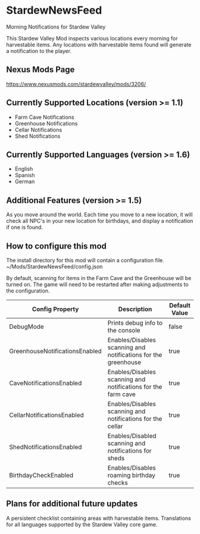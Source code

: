 # StardewNewsFeed
Morning Notifications for Stardew Valley

This Stardew Valley Mod inspects various locations every morning for harvestable items. Any locations with harvestable items found will generate a notification to the player.

## Nexus Mods Page
https://www.nexusmods.com/stardewvalley/mods/3206/

## Currently Supported Locations (version >= 1.1)
* Farm Cave Notifications
* Greenhouse Notifications
* Cellar Notifications
* Shed Notifications

## Currently Supported Languages (version >= 1.6)
* English
* Spanish
* German

## Additional Features (version >= 1.5)
As you move around the world. Each time you move to a new location, it will check all NPC's in your new location for birthdays, and display a notification if one is found.

## How to configure this mod
The install directory for this mod will contain a configuration file. ~/Mods/StardewNewsFeed/config.json

By default, scanning for items in the Farm Cave and the Greenhouse will be turned on. The game will need to be restarted after making adjustments to the configuration.

|Config Property|Description|Default Value|
|-|-|-|
|DebugMode|Prints debug info to the console|false|
|GreenhouseNotificationsEnabled|Enables/Disables scanning and notifications for the greenhouse|true|
|CaveNotificationsEnabled|Enables/Disables scanning and notifications for the farm cave|true|
|CellarNotificationsEnabled|Enables/Disables scanning and notifications for the cellar|true|
|ShedNotificationsEnabled|Enables/Disabled scanning and notifications for sheds|true|
|BirthdayCheckEnabled|Enables/Disables roaming birthday checks|true|

## Plans for additional future updates
A persistent checklist containing areas with harvestable items.
Translations for all languages supported by the Stardew Valley core game.
